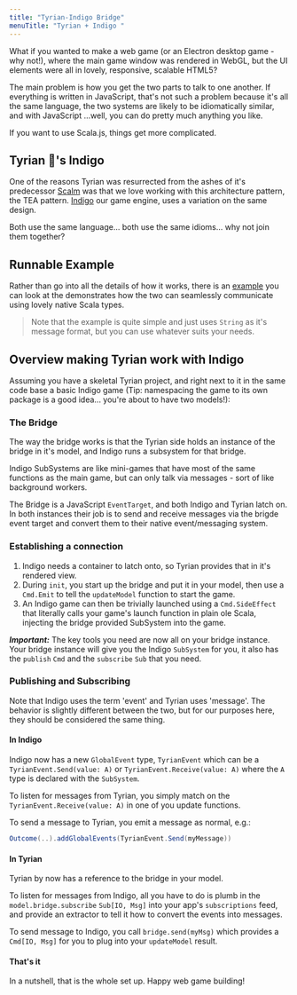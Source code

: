 ```yaml
---
title: "Tyrian-Indigo Bridge"
menuTitle: "Tyrian + Indigo "
---
```


What if you wanted to make a web game (or an Electron desktop game - why not!), where the main game window was rendered in WebGL, but the UI elements were all in lovely, responsive, scalable HTML5?

The main problem is how you get the two parts to talk to one another. If everything is written in JavaScript, that's not such a problem because it's all the same language, the two systems are likely to be idiomatically similar, and with JavaScript ...well, you can do pretty much anything you like.

If you want to use Scala.js, things get more complicated.

## Tyrian 💜's Indigo

One of the reasons Tyrian was resurrected from the ashes of it's predecessor [Scalm](https://github.com/julienrf/scalm) was that we love working with this architecture pattern, the TEA pattern. [Indigo](https://indigoengine.io/) our game engine, uses a variation on the same design.

Both use the same language... both use the same idioms... why not join them together?

## Runnable Example

Rather than go into all the details of how it works, there is an [example](https://github.com/PurpleKingdomGames/tyrian/tree/main/examples) you can look at the demonstrates how the two can seamlessly communicate using lovely native Scala types.

> Note that the example is quite simple and just uses `String` as it's message format, but you can use whatever suits your needs.

## Overview making Tyrian work with Indigo

Assuming you have a skeletal Tyrian project, and right next to it in the same code base a basic Indigo game (Tip: namespacing the game to its own package is a good idea... you're about to have two models!):

### The Bridge

The way the bridge works is that the Tyrian side holds an instance of the bridge in it's model, and Indigo runs a subsystem for that bridge.

Indigo SubSystems are like mini-games that have most of the same functions as the main game, but can only talk via messages - sort of like background workers.

The Bridge is a JavaScript `EventTarget`, and both Indigo and Tyrian latch on. In both instances their job is to send and receive messages via the brigde event target and convert them to their native event/messaging system.

### Establishing a connection

1. Indigo needs a container to latch onto, so Tyrian provides that in it's rendered view.
1. During `init`, you start up the bridge and put it in your model, then use a `Cmd.Emit` to tell the `updateModel` function to start the game.
1. An Indigo game can then be trivially launched using a `Cmd.SideEffect` that literally calls your game's launch function in plain ole Scala, injecting the bridge provided SubSystem into the game.

***Important:*** The key tools you need are now all on your bridge instance. Your bridge instance will give you the Indigo `SubSystem` for you, it also has the `publish` `Cmd` and the `subscribe` `Sub` that you need.

### Publishing and Subscribing

Note that Indigo uses the term 'event' and Tyrian uses 'message'. The behavior is slightly different between the two, but for our purposes here, they should be considered the same thing.

#### In Indigo

Indigo now has a new `GlobalEvent` type, `TyrianEvent` which can be a `TyrianEvent.Send(value: A)` or `TyrianEvent.Receive(value: A)` where the `A` type is declared with the `SubSystem`.

To listen for messages from Tyrian, you simply match on the `TyrianEvent.Receive(value: A)` in one of you update functions.

To send a message to Tyrian, you emit a message as normal, e.g.:

```scala
Outcome(..).addGlobalEvents(TyrianEvent.Send(myMessage))
```

#### In Tyrian

Tyrian by now has a reference to the bridge in your model.

To listen for messages from Indigo, all you have to do is plumb in the `model.bridge.subscribe` `Sub[IO, Msg]` into your app's `subscriptions` feed, and provide an extractor to tell it how to convert the events into messages.

To send message to Indigo, you call `bridge.send(myMsg)` which provides a `Cmd[IO, Msg]` for you to plug into your `updateModel` result.

#### That's it

In a nutshell, that is the whole set up. Happy web game building!
